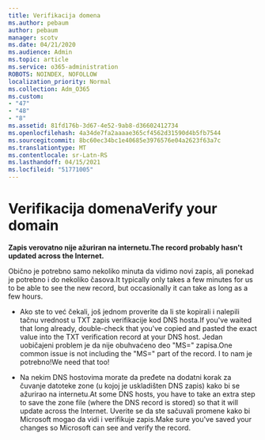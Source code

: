 ```yaml
---
title: Verifikacija domena
ms.author: pebaum
author: pebaum
manager: scotv
ms.date: 04/21/2020
ms.audience: Admin
ms.topic: article
ms.service: o365-administration
ROBOTS: NOINDEX, NOFOLLOW
localization_priority: Normal
ms.collection: Adm_O365
ms.custom:
- "47"
- "48"
- "8"
ms.assetid: 81fd176b-3d67-4e52-9ab8-d36602412734
ms.openlocfilehash: 4a34de7fa2aaaae365cf4562d31590d4b5fb7544
ms.sourcegitcommit: 8bc60ec34bc1e40685e3976576e04a2623f63a7c
ms.translationtype: MT
ms.contentlocale: sr-Latn-RS
ms.lasthandoff: 04/15/2021
ms.locfileid: "51771005"
---
```

# <a name="verify-your-domain"></a><span data-ttu-id="41ff1-102">Verifikacija domena</span><span class="sxs-lookup"><span data-stu-id="41ff1-102">Verify your domain</span></span>

 <span data-ttu-id="41ff1-103">**Zapis verovatno nije ažuriran na internetu.**</span><span class="sxs-lookup"><span data-stu-id="41ff1-103">**The record probably hasn't updated across the Internet.**</span></span>
  
<span data-ttu-id="41ff1-104">Obično je potrebno samo nekoliko minuta da vidimo novi zapis, ali ponekad je potrebno i do nekoliko časova.</span><span class="sxs-lookup"><span data-stu-id="41ff1-104">It typically only takes a few minutes for us to be able to see the new record, but occasionally it can take as long as a few hours.</span></span> 
  
- <span data-ttu-id="41ff1-105">Ako ste to već čekali, još jednom proverite da li ste kopirali i nalepili tačnu vrednost u TXT zapis verifikacije kod DNS hosta.</span><span class="sxs-lookup"><span data-stu-id="41ff1-105">If you've waited that long already, double-check that you've copied and pasted the exact value into the TXT verification record at your DNS host.</span></span> <span data-ttu-id="41ff1-106">Jedan uobičajeni problem je da nije obuhvaćeno deo "MS=" zapisa.</span><span class="sxs-lookup"><span data-stu-id="41ff1-106">One common issue is not including the "MS=" part of the record.</span></span> <span data-ttu-id="41ff1-107">I to nam je potrebno!</span><span class="sxs-lookup"><span data-stu-id="41ff1-107">We need that too!</span></span>

- <span data-ttu-id="41ff1-108">Na nekim DNS hostovima morate da pređete na dodatni korak za čuvanje datoteke zone (u kojoj je uskladišten DNS zapis) kako bi se ažurirao na internetu.</span><span class="sxs-lookup"><span data-stu-id="41ff1-108">At some DNS hosts, you have to take an extra step to save the zone file (where the DNS record is stored) so that it will update across the Internet.</span></span> <span data-ttu-id="41ff1-109">Uverite se da ste sačuvali promene kako bi Microsoft mogao da vidi i verifikuje zapis.</span><span class="sxs-lookup"><span data-stu-id="41ff1-109">Make sure you've saved your changes so Microsoft can see and verify the record.</span></span>
